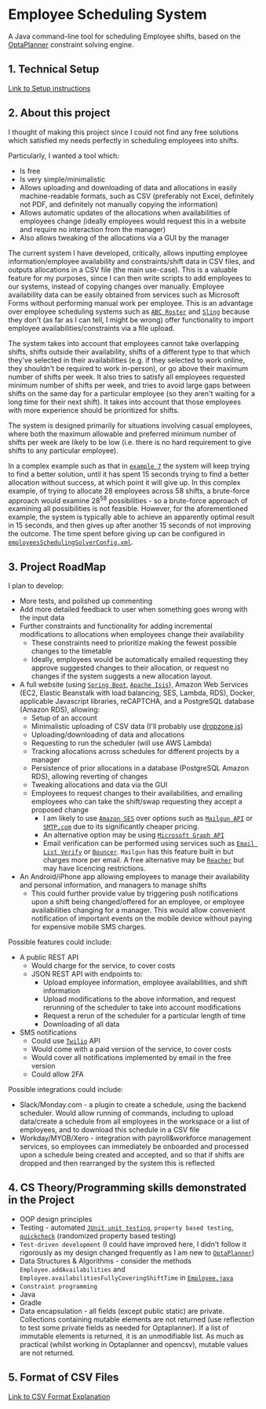 # Employee Scheduling System

A Java command-line tool for scheduling Employee shifts, based on the [OptaPlanner](https://www.optaplanner.org/) constraint solving engine.

## 1. Technical Setup

[Link to Setup instructions](TECHNICAL.md)

## 2. About this project

I thought of making this project since I could not find any free solutions which satisfied my needs perfectly in scheduling employees into shifts.

Particularly, I wanted a tool which:
* Is free
* Is very simple/minimalistic
* Allows uploading and downloading of data and allocations in easily machine-readable formats, such as CSV (preferably not Excel, definitely not PDF, and definitely not manually copying the information)
* Allows automatic updates of the allocations when availabilities of employees change (ideally employees would request this in a website and require no interaction from the manager)
* Also allows tweaking of the allocations via a GUI by the manager

The current system I have developed, critically, allows inputting employee information/employee availability and constraints/shift data in CSV files, and outputs allocations in a CSV file (the main use-case). This is a valuable feature for my purposes, since I can then write scripts to add employees to our systems, instead of copying changes over manually. Employee availability data can be easily obtained from services such as Microsoft Forms without performing manual work per employee. This is an advantage over employee scheduling systems such as [`ABC Roster`](https://www.abc-roster.com/) and [`Sling`](https://getsling.com/) because they don't (as far as I can tell, I might be wrong) offer functionality to import employee availabilities/constraints via a file upload.

The system takes into account that employees cannot take overlapping shifts, shifts outside their availability, shifts of a different type to that which they've selected in their availabilities (e.g. if they selected to work online, they shouldn't be required to work in-person), or go above their maximum number of shifts per week. It also tries to satisfy all employees requested minimum number of shifts per week, and tries to avoid large gaps between shifts on the same day for a particular employee (so they aren't waiting for a long time for their next shift). It takes into account that those employees with more experience should be prioritized for shifts.

The system is designed primarily for situations involving casual employees, where both the maximum allowable and preferred minimum number of shifts per week are likely to be low (i.e. there is no hard requirement to give shifts to any particular employee).

In a complex example such as that in [`example 7`](CSVs_command_line/example7_complex_example) the system will keep trying to find a better solution, until it has spent 15 seconds trying to find a better allocation without success, at which point it will give up. In this complex example, of trying to allocate 28 employees across 58 shifts, a brute-force approach would examine 28<sup>58</sup> possibilities - so a brute-force approach of examining all possibilities is not feasible. However, for the aforementioned example, the system is typically able to achieve an apparently optimal result in 15 seconds, and then gives up after another 15 seconds of not improving the outcome. The time spent before giving up can be configured in [`employeesSchedulingSolverConfig.xml`](src/main/resources/employeesSchedulingSolverConfig.xml).

## 3. Project RoadMap

I plan to develop:
* More tests, and polished up commenting
* Add more detailed feedback to user when something goes wrong with the input data
* Further constraints and functionality for adding incremental modifications to allocations when employees change their availability
    * These constraints need to prioritize making the fewest possible changes to the timetable
    * Ideally, employees would be automatically emailed requesting they approve suggested changes to their allocation, or request no changes if the system suggests a new allocation layout.
* A full website (using [`Spring Boot`](https://spring.io/projects/spring-boot), [`Apache Isis`](http://isis.apache.org/)), Amazon Web Services (EC2, Elastic Beanstalk with load balancing, SES, Lambda, RDS), Docker, applicable Javascript libraries, reCAPTCHA, and a PostgreSQL database (Amazon RDS), allowing:
    * Setup of an account
    * Minimalistic uploading of CSV data (I'll probably use [dropzone.js](https://www.dropzonejs.com/))
    * Uploading/downloading of data and allocations
    * Requesting to run the scheduler (will use AWS Lambda)
    * Tracking allocations across schedules for different projects by a manager
    * Persistence of prior allocations in a database (PostgreSQL Amazon RDS), allowing reverting of changes
    * Tweaking allocations and data via the GUI
    * Employees to request changes to their availabilities, and emailing employees who can take the shift/swap requesting they accept a proposed change
        * I am likely to use [`Amazon SES`](https://aws.amazon.com/ses/pricing/) over options such as [`Mailgun API`](https://documentation.mailgun.com/en/latest/api_reference.html) or [`SMTP.com`](https://smtp.com) due to its significantly cheaper pricing.
        * An alternative option may be using [`Microsoft Graph API`](https://docs.microsoft.com/en-us/graph/outlook-mail-concept-overview)
        * Email verification can be performed using services such as [`Email List Verify`](https://www.emaillistverify.com/) or [`Bouncer`](https://www.usebouncer.com/). `Mailgun` has this feature built in but charges more per email. A free alternative may be [`Reacher`](https://help.reacher.email/self-host-guide) but may have licencing restrictions.
* An Android/iPhone app allowing employees to manage their availability and personal information, and managers to manage shifts
    * This could further provide value by triggering push notifications upon a shift being changed/offered for an employee, or employee availabilities changing for a manager. This would allow convenient notification of important events on the mobile device without paying for expensive mobile SMS charges.

Possible features could include:
* A public REST API
    * Would charge for the service, to cover costs
    * JSON REST API with endpoints to:
        * Upload employee information, employee availabilities, and shift information
        * Upload modifications to the above information, and request rerunning of the scheduler to take into account modifications
        * Request a rerun of the scheduler for a particular length of time
        * Downloading of all data
* SMS notifications
    * Could use [`Twilio`](https://www.twilio.com/sms) API
    * Would come with a paid version of the service, to cover costs
    * Would cover all notifications implemented by email in the free version
    * Could allow 2FA

Possible integrations could include:
* Slack/Monday.com - a plugin to create a schedule, using the backend scheduler. Would allow running of commands, including to upload data/create a schedule from all employees in the workspace or a list of employees, and to download this schedule in a CSV file
* Workday/MYOB/Xero - integration with payroll&workforce management services, so employees can immediately be onboarded and processed upon a schedule being created and accepted, and so that if shifts are dropped and then rearranged by the system this is reflected

## 4. CS Theory/Programming skills demonstrated in the Project

* OOP design principles
* Testing - automated [`JUnit unit testing`](https://junit.org/junit5/), `property based testing`, [`quickcheck`](https://github.com/pholser/junit-quickcheck) (randomized property based testing)
* `Test-driven development` (I could have improved here, I didn't follow it rigorously as my design changed frequently as I am new to [`OptaPlanner`](https://www.optaplanner.org/))
* Data Structures & Algorithms - consider the methods `Employee.addAvailabilities` and `Employee.availabilitiesFullyCoveringShiftTime` in [`Employee.java`](src/main/java/com/roster123/employeescheduler/domain/Employee.java)
* `Constraint programming`
* Java
* Gradle
* Data encapsulation - all fields (except public static) are private. Collections containing mutable elements are not returned (use reflection to test some private fields as needed for Optaplanner). If a list of immutable elements is returned, it is an unmodifiable list. As much as practical (whilst working in Optaplanner and opencsv), mutable values are not returned.

## 5. Format of CSV Files

[Link to CSV Format Explanation](CSV_FORMAT.md)
